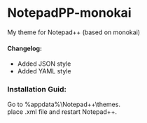 # NotepadPP-monokai
My theme for Notepad++ (based on monokai)

#### Changelog:
- Added JSON style  
- Added YAML style

### Installation Guid:
Go to %appdata%\Notepad++\themes.  
place .xml file and restart Notepad++.  
